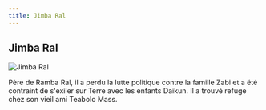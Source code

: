 ```yaml
---
title: Jimba Ral
---
```


Jimba Ral
---------


![Jimba Ral](/images/stories/saga/origin/persos/jimba-ral-uc-0071.png)


Père de Ramba Ral, il a perdu la lutte politique contre la famille Zabi et a été contraint de s'exiler sur Terre avec les enfants Daikun. Il a trouvé refuge chez son vieil ami Teabolo Mass.


